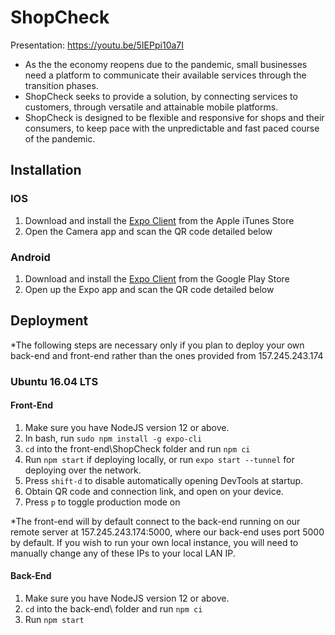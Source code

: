 # ShopCheck
Presentation:
https://youtu.be/5IEPpi10a7I

- As the the economy reopens due to the pandemic, small businesses need a platform to communicate their available services through the transition phases.
- ShopCheck seeks to provide a solution, by connecting services to customers, through versatile and attainable mobile platforms.
- ShopCheck is designed to be flexible and responsive for shops and their consumers, to keep pace with the unpredictable and fast paced course of the pandemic.

## Installation
### IOS
1. Download and install the [Expo Client](https://apps.apple.com/us/app/expo-client/id982107779) from the Apple iTunes Store
2. Open the Camera app and scan the QR code detailed below
### Android
1. Download and install the [Expo Client](https://play.google.com/store/apps/details?id=host.exp.exponent&hl=en_US) from the Google Play Store
2. Open up the Expo app and scan the QR code detailed below

## Deployment
*The following steps are necessary only if you plan to deploy your own back-end and front-end rather than the ones provided from 157.245.243.174

### Ubuntu 16.04 LTS
#### Front-End

1. Make sure you have NodeJS version 12 or above.
2. In bash, run ```sudo npm install -g expo-cli```
3. ```cd``` into the front-end\ShopCheck folder and run ```npm ci```
4. Run ```npm start``` if deploying locally, or run ```expo start --tunnel``` for deploying over the network.
5. Press ```shift-d``` to disable automatically opening DevTools at startup.
6. Obtain QR code and connection link, and open on your device.
7. Press ```p``` to toggle production mode on

*The front-end will by default connect to the back-end running on our remote server at 157.245.243.174:5000, where our back-end uses port 5000 by default. If you wish to run your own local instance, you will need to manually change any of these IPs to your local LAN IP.

#### Back-End 

1. Make sure you have NodeJS version 12 or above.
2. ```cd``` into the back-end\ folder and run ```npm ci```
3. Run ```npm start```



